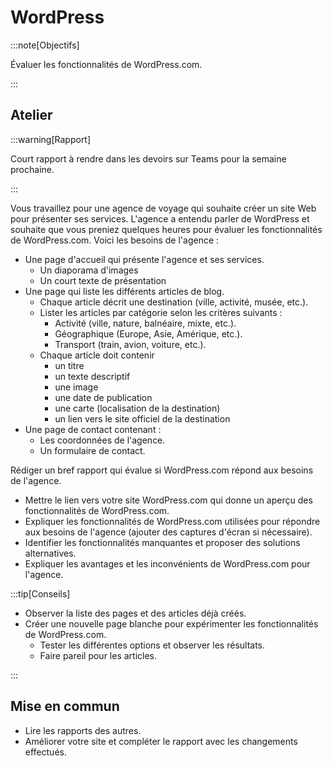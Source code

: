 # WordPress

:::note[Objectifs]

Évaluer les fonctionnalités de WordPress.com.

:::

## Atelier

:::warning[Rapport]

Court rapport à rendre dans les devoirs sur Teams pour la semaine prochaine.

:::

Vous travaillez pour une agence de voyage qui souhaite créer un site Web pour présenter ses services. L'agence a entendu parler de WordPress et souhaite que vous preniez quelques heures pour évaluer les fonctionnalités de WordPress.com. Voici les besoins de l'agence :

- Une page d'accueil qui présente l'agence et ses services.
  - Un diaporama d'images
  - Un court texte de présentation
- Une page qui liste les différents articles de blog.
  - Chaque article décrit une destination (ville, activité, musée, etc.).
  - Lister les articles par catégorie selon les critères suivants :
    - Activité (ville, nature, balnéaire, mixte, etc.).
    - Géographique (Europe, Asie, Amérique, etc.).
    - Transport (train, avion, voiture, etc.).
  - Chaque article doit contenir
    - un titre
    - un texte descriptif
    - une image
    - une date de publication
    - une carte (localisation de la destination)
    - un lien vers le site officiel de la destination
- Une page de contact contenant :
  - Les coordonnées de l'agence.
  - Un formulaire de contact.

Rédiger un bref rapport qui évalue si WordPress.com répond aux besoins de l'agence.

- Mettre le lien vers votre site WordPress.com qui donne un aperçu des fonctionnalités de WordPress.com.
- Expliquer les fonctionnalités de WordPress.com utilisées pour répondre aux besoins de l'agence (ajouter des captures d'écran si nécessaire).
- Identifier les fonctionnalités manquantes et proposer des solutions alternatives.
- Expliquer les avantages et les inconvénients de WordPress.com pour l'agence.

:::tip[Conseils]

- Observer la liste des pages et des articles déjà créés.
- Créer une nouvelle page blanche pour expérimenter les fonctionnalités de WordPress.com.
  - Tester les différentes options et observer les résultats.
  - Faire pareil pour les articles.

:::

## Mise en commun

- Lire les rapports des autres.
- Améliorer votre site et compléter le rapport avec les changements effectués.
